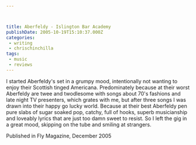 ```yaml
---



title: Aberfeldy - Islington Bar Academy
publishDate: 2005-10-19T15:10:37.000Z
categories:
 - writing
 - chrischinchilla
tags: 
 - music 
 - reviews
---
```


I started Aberfeldy's set in a grumpy mood, intentionally not wanting to enjoy their Scottish tinged Americana. Predominately because at their worst Aberfeldy are twee and twodlesome with songs about 70's fashions and late night TV presenters, which grates with me, but after three songs I was drawn into their happy go lucky world. Because at their best Aberfeldy pen pure slabs of sugar soaked pop, catchy, full of hooks, superb musicianship and loveably lyrics that are just too damn sweet to resist. So I left the gig in a great mood, skipping on the tube and smiling at strangers.

Published in Fly Magazine, December 2005
